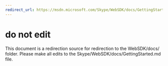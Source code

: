 ```yaml
---
redirect_url: https://msdn.microsoft.com/Skype/WebSDK/docs/GettingStarted
---
```

# do not edit
This document is a redirection source for redirection to the WebSDK/docs/ folder. Please make all edits to the Skype/WebSDK/docs/GettingStarted.md file.

